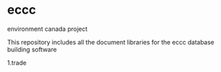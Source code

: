 # eccc
environment canada project

This repository includes all the document libraries for the eccc database building software

1.trade
